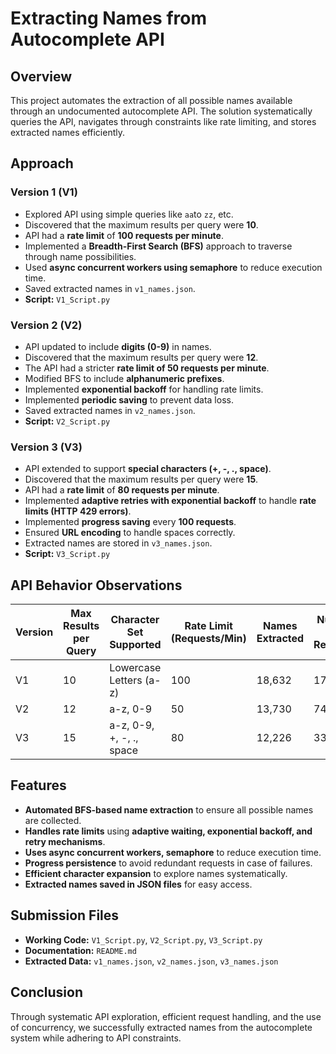 # Extracting Names from Autocomplete API

## Overview
This project automates the extraction of all possible names available through an undocumented autocomplete API. The solution systematically queries the API, navigates through constraints like rate limiting, and stores extracted names efficiently.

## Approach
### **Version 1 (V1)**
- Explored API using simple queries like `aa`to `zz`, etc.
- Discovered that the maximum results per query were **10**.
- API had a **rate limit** of **100 requests per minute**.
- Implemented a **Breadth-First Search (BFS)** approach to traverse through name possibilities.
- Used **async concurrent workers using semaphore** to reduce execution time.
- Saved extracted names in `v1_names.json`.
- **Script:** `V1_Script.py`

### **Version 2 (V2)**
- API updated to include **digits (0-9)** in names.
- Discovered that the maximum results per query were **12**.
- The API had a stricter **rate limit of 50 requests per minute**.
- Modified BFS to include **alphanumeric prefixes**.
- Implemented **exponential backoff** for handling rate limits.
- Implemented **periodic saving** to prevent data loss.
- Saved extracted names in `v2_names.json`.
- **Script:** `V2_Script.py`

### **Version 3 (V3)**
- API extended to support **special characters (+, -, ., space)**.
- Discovered that the maximum results per query were **15**.
- API had a **rate limit** of **80 requests per minute**.
- Implemented **adaptive retries with exponential backoff** to handle **rate limits (HTTP 429 errors)**.
- Implemented **progress saving** every **100 requests**.
- Ensured **URL encoding** to handle spaces correctly.
- Extracted names are stored in `v3_names.json`.
- **Script:** `V3_Script.py`

## API Behavior Observations
| Version | Max Results per Query | Character Set Supported | Rate Limit (Requests/Min) | Names Extracted | Number of Requests |
|---------|---------------------- |-------------------------|-------------------------- |---------------- |------------------  |
| V1      | 10                    | Lowercase Letters (a-z) | 100                       | 18,632          | 17259              |
| V2      | 12                    | a-z, 0-9                | 50                        | 13,730          | 7416               |
| V3      | 15                    | a-z, 0-9, +, -, ., space| 80                        | 12,226          | 3393               |

## Features
- **Automated BFS-based name extraction** to ensure all possible names are collected.
- **Handles rate limits** using **adaptive waiting, exponential backoff, and retry mechanisms**.
- **Uses async concurrent workers, semaphore** to reduce execution time.
- **Progress persistence** to avoid redundant requests in case of failures.
- **Efficient character expansion** to explore names systematically.
- **Extracted names saved in JSON files** for easy access.

## Submission Files
- **Working Code:** `V1_Script.py`, `V2_Script.py`, `V3_Script.py`
- **Documentation:** `README.md`
- **Extracted Data:** `v1_names.json`, `v2_names.json`, `v3_names.json`

## Conclusion
Through systematic API exploration, efficient request handling, and the use of concurrency, we successfully extracted names from the autocomplete system while adhering to API constraints.


